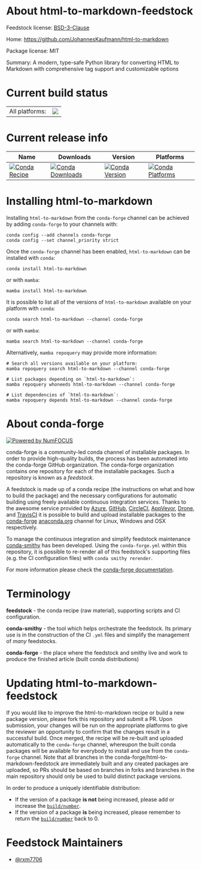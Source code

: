 About html-to-markdown-feedstock
================================

Feedstock license: [BSD-3-Clause](https://github.com/conda-forge/html-to-markdown-feedstock/blob/main/LICENSE.txt)

Home: https://github.com/JohannesKaufmann/html-to-markdown

Package license: MIT

Summary: A modern, type-safe Python library for converting HTML to Markdown with comprehensive tag support and customizable options

Current build status
====================


<table><tr><td>All platforms:</td>
    <td>
      <a href="https://dev.azure.com/conda-forge/feedstock-builds/_build/latest?definitionId=26202&branchName=main">
        <img src="https://dev.azure.com/conda-forge/feedstock-builds/_apis/build/status/html-to-markdown-feedstock?branchName=main">
      </a>
    </td>
  </tr>
</table>

Current release info
====================

| Name | Downloads | Version | Platforms |
| --- | --- | --- | --- |
| [![Conda Recipe](https://img.shields.io/badge/recipe-html--to--markdown-green.svg)](https://anaconda.org/conda-forge/html-to-markdown) | [![Conda Downloads](https://img.shields.io/conda/dn/conda-forge/html-to-markdown.svg)](https://anaconda.org/conda-forge/html-to-markdown) | [![Conda Version](https://img.shields.io/conda/vn/conda-forge/html-to-markdown.svg)](https://anaconda.org/conda-forge/html-to-markdown) | [![Conda Platforms](https://img.shields.io/conda/pn/conda-forge/html-to-markdown.svg)](https://anaconda.org/conda-forge/html-to-markdown) |

Installing html-to-markdown
===========================

Installing `html-to-markdown` from the `conda-forge` channel can be achieved by adding `conda-forge` to your channels with:

```
conda config --add channels conda-forge
conda config --set channel_priority strict
```

Once the `conda-forge` channel has been enabled, `html-to-markdown` can be installed with `conda`:

```
conda install html-to-markdown
```

or with `mamba`:

```
mamba install html-to-markdown
```

It is possible to list all of the versions of `html-to-markdown` available on your platform with `conda`:

```
conda search html-to-markdown --channel conda-forge
```

or with `mamba`:

```
mamba search html-to-markdown --channel conda-forge
```

Alternatively, `mamba repoquery` may provide more information:

```
# Search all versions available on your platform:
mamba repoquery search html-to-markdown --channel conda-forge

# List packages depending on `html-to-markdown`:
mamba repoquery whoneeds html-to-markdown --channel conda-forge

# List dependencies of `html-to-markdown`:
mamba repoquery depends html-to-markdown --channel conda-forge
```


About conda-forge
=================

[![Powered by
NumFOCUS](https://img.shields.io/badge/powered%20by-NumFOCUS-orange.svg?style=flat&colorA=E1523D&colorB=007D8A)](https://numfocus.org)

conda-forge is a community-led conda channel of installable packages.
In order to provide high-quality builds, the process has been automated into the
conda-forge GitHub organization. The conda-forge organization contains one repository
for each of the installable packages. Such a repository is known as a *feedstock*.

A feedstock is made up of a conda recipe (the instructions on what and how to build
the package) and the necessary configurations for automatic building using freely
available continuous integration services. Thanks to the awesome service provided by
[Azure](https://azure.microsoft.com/en-us/services/devops/), [GitHub](https://github.com/),
[CircleCI](https://circleci.com/), [AppVeyor](https://www.appveyor.com/),
[Drone](https://cloud.drone.io/welcome), and [TravisCI](https://travis-ci.com/)
it is possible to build and upload installable packages to the
[conda-forge](https://anaconda.org/conda-forge) [anaconda.org](https://anaconda.org/)
channel for Linux, Windows and OSX respectively.

To manage the continuous integration and simplify feedstock maintenance
[conda-smithy](https://github.com/conda-forge/conda-smithy) has been developed.
Using the ``conda-forge.yml`` within this repository, it is possible to re-render all of
this feedstock's supporting files (e.g. the CI configuration files) with ``conda smithy rerender``.

For more information please check the [conda-forge documentation](https://conda-forge.org/docs/).

Terminology
===========

**feedstock** - the conda recipe (raw material), supporting scripts and CI configuration.

**conda-smithy** - the tool which helps orchestrate the feedstock.
                   Its primary use is in the construction of the CI ``.yml`` files
                   and simplify the management of *many* feedstocks.

**conda-forge** - the place where the feedstock and smithy live and work to
                  produce the finished article (built conda distributions)


Updating html-to-markdown-feedstock
===================================

If you would like to improve the html-to-markdown recipe or build a new
package version, please fork this repository and submit a PR. Upon submission,
your changes will be run on the appropriate platforms to give the reviewer an
opportunity to confirm that the changes result in a successful build. Once
merged, the recipe will be re-built and uploaded automatically to the
`conda-forge` channel, whereupon the built conda packages will be available for
everybody to install and use from the `conda-forge` channel.
Note that all branches in the conda-forge/html-to-markdown-feedstock are
immediately built and any created packages are uploaded, so PRs should be based
on branches in forks and branches in the main repository should only be used to
build distinct package versions.

In order to produce a uniquely identifiable distribution:
 * If the version of a package **is not** being increased, please add or increase
   the [``build/number``](https://docs.conda.io/projects/conda-build/en/latest/resources/define-metadata.html#build-number-and-string).
 * If the version of a package **is** being increased, please remember to return
   the [``build/number``](https://docs.conda.io/projects/conda-build/en/latest/resources/define-metadata.html#build-number-and-string)
   back to 0.

Feedstock Maintainers
=====================

* [@rxm7706](https://github.com/rxm7706/)

